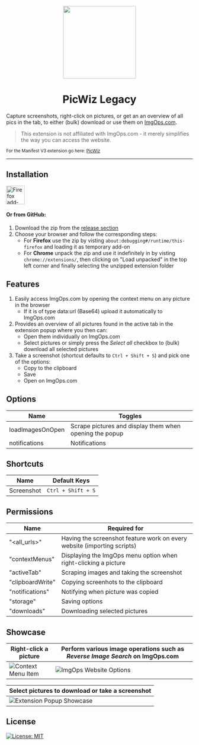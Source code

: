 <p align="center"><img width="196" height="196" src="https://i.imgur.com/zIXGZCg.png"></p>
<h1 align="center">PicWiz Legacy</h1>

Capture screenshots, right-click on pictures, or get an an overview of all pics in the tab, to either (bulk) download or use them on [ImgOps.com](https://ImgOps.com).

> This extension is not affiliated with ImgOps.com - it merely simplifies the way you can access the website.

<sub>For the Manifest V3 extension go here: [PicWiz](https://github.com/majin-cs/PicWiz)</sub>

---

## Installation

<a href="https://addons.mozilla.org/en-US/firefox/addon/picwiz-legacy/">
 <picture>
    <source srcset="https://i.imgur.com/ZluoP7T.png" media="(prefers-color-scheme: dark)">
    <img height="50" src="https://i.imgur.com/4PobQqE.png" alt="Firefox add-ons">
 </picture>
</a>

#### Or from GitHub:

1. Download the zip from the [release section](https://github.com/majin-cs/PicWiz-Legacy/releases)
2. Choose your browser and follow the corresponding steps:
   - For **Firefox** use the zip by visting `about:debugging#/runtime/this-firefox` and loading it as temporary add-on 
   - For **Chrome** unpack the zip and use it indefinitely in by visting `chrome://extensions/`, then clicking on "Load unpacked" in the top left corner and finally selecting the unzipped extension folder

## Features

1. Easily access ImgOps.com by opening the context menu on any picture in the browser
   - If it is of type data:url (Base64) upload it automatically to ImgOps.com
2. Provides an overview of all pictures found in the active tab in the extension popup where you then can:
   - Open them individually on ImgOps.com
   - Select pictures or simply press the _Select all_ checkbox to (bulk) download all selected pictures
3. Take a screenshot (shortcut defaults to `Ctrl + Shift + S`) and pick one of the options:
   - Copy to the clipboard
   - Save
   - Open on ImgOps.com

## Options

| Name             | Toggles                                                 |
| ---------------- | ------------------------------------------------------- |
| loadImagesOnOpen | Scrape pictures and display them when opening the popup |
| notifications    | Notifications                                           |

## Shortcuts

| Name             | Default Keys       |
| ---------------- | ------------------ |
| Screenshot       | `Ctrl + Shift + S` |

## Permissions

| Name             | Required for                                                             | 
| ---------------- | ------------------------------------------------------------------------ |
| "<all_urls>"     | Having the screenshot feature work on every website (importing scripts)  |
| "contextMenus"   | Displaying the ImgOps menu option when right-clicking a picture          |
| "activeTab"      | Scraping images and taking the screenshot                                |
| "clipboardWrite" | Copying screenhots to the clipboard                                      |
| "notifications"  | Notifying when picture was copied                                        |
| "storage"        | Saving options                                                           |
| "downloads"      | Downloading selected pictures                                            |

## Showcase

| Right-click a picture  | Perform various image operations such as _Reverse Image Search_ on ImgOps.com |
| ---------------------- | ----------------------------------------------------------------------------- |
| ![Context Menu Item](https://i.imgur.com/CECo9n7.png) | ![ImgOps Website Options](https://i.imgur.com/LBWH7qV.png) |

| Select pictures to download or take a screenshot      |
| -------------------------------------------------------- |
| ![Extension Popup Showcase](https://i.imgur.com/nFmiCys.gif) |


## License

[![License: MIT](https://img.shields.io/badge/License-MIT-yellow.svg)](https://opensource.org/licenses/MIT)

